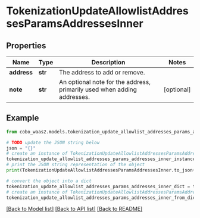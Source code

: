 # TokenizationUpdateAllowlistAddressesParamsAddressesInner


## Properties

Name | Type | Description | Notes
------------ | ------------- | ------------- | -------------
**address** | **str** | The address to add or remove. | 
**note** | **str** | An optional note for the address, primarily used when adding addresses. | [optional] 

## Example

```python
from cobo_waas2.models.tokenization_update_allowlist_addresses_params_addresses_inner import TokenizationUpdateAllowlistAddressesParamsAddressesInner

# TODO update the JSON string below
json = "{}"
# create an instance of TokenizationUpdateAllowlistAddressesParamsAddressesInner from a JSON string
tokenization_update_allowlist_addresses_params_addresses_inner_instance = TokenizationUpdateAllowlistAddressesParamsAddressesInner.from_json(json)
# print the JSON string representation of the object
print(TokenizationUpdateAllowlistAddressesParamsAddressesInner.to_json())

# convert the object into a dict
tokenization_update_allowlist_addresses_params_addresses_inner_dict = tokenization_update_allowlist_addresses_params_addresses_inner_instance.to_dict()
# create an instance of TokenizationUpdateAllowlistAddressesParamsAddressesInner from a dict
tokenization_update_allowlist_addresses_params_addresses_inner_from_dict = TokenizationUpdateAllowlistAddressesParamsAddressesInner.from_dict(tokenization_update_allowlist_addresses_params_addresses_inner_dict)
```
[[Back to Model list]](../README.md#documentation-for-models) [[Back to API list]](../README.md#documentation-for-api-endpoints) [[Back to README]](../README.md)



